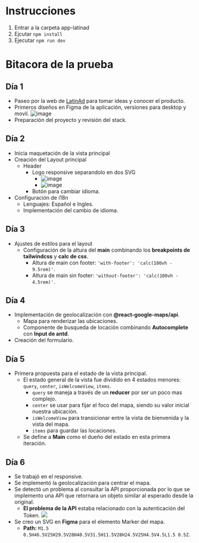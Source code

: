 # Instrucciones
1. Entrar a la carpeta app-latinad
2. Ejcutar `npm install`
3. Ejecutar `npm run dev`

# Bitacora de la prueba

## Día 1
- Paseo por la web de [LatinAd](latinad.com) para tomar ideas y conocer el producto.
- Primeros diseños en Figma de la aplicación, versiones para desktop y movil.
  ![image](https://github.com/user-attachments/assets/8c28ae9f-02fa-46a9-a70a-9995f0f8e0cb)
- Preparación del proyecto y revisión del stack.

## Día 2
- Inicia maquetación de la vista principal
- Creación del Layout principal
  - Header
    - Logo responsive separandolo en dos SVG
      - ![image](https://github.com/user-attachments/assets/1e7fa7c3-4038-41f6-ba70-f1372762662b)
      - ![image](https://github.com/user-attachments/assets/b47fc03f-21c0-4ebc-8416-64a783f8f4ed)
    - Botón para cambiar idioma.
- Configuración de i18n
  - Lenguajes: Español e Ingles.
  - Implementación del cambio de idioma.

## Día 3
- Ajustes de estilos para el layout
  - Configuración de la altura del **main** combinando los **breakpoints de tailwindcss** y **calc de css**.
    - Altura de main con footer: `'with-footer': 'calc(100vh - 9.5rem)'`.
    - Altura de main sin footer: `'without-footer': 'calc(100vh - 4.5rem)'`.

## Día 4
- Implementación de geolocalización con **@react-google-maps/api**.
  - Mapa para renderizar las ubicaciones.
  - Componente de busqueda de locación combinando **Autocomplete** con **Input de antd**.
- Creación del formulario.

## Día 5
- Primera propuesta para el estado de la vista principal.
  - El estado general de la vista fue dividido en 4 estados menores: `query`, `center`, `isWelcomeView`, `items`.
    - `query` se maneja a través de un **reducer** por ser un poco mas complejo.
    - `center` se usar para fijar el foco del mapa, siendo su valor inicial nuestra ubicación.
    - `isWelcomeView` para transicionar entre la vista de bienvenida y la vista del mapa.
    - `items` para guardar las locaciones.
  - Se define a **Main** como el dueño del estado en esta primera iteración.
 
## Día 6
- Se trabajó en el responsive.
- Se implementó la geolocalización para centrar el mapa.
- Se detectó un problema al consultar la API proporcionada por lo que se implemento una API que retornara un objeto similar al esperado desde la original.
  - **El problema de la API** estaba relacionado con la autenticación del Token. <img src="https://img.shields.io/badge/-Error-red?style=plastic"/>
- Se creo un SVG en **Figma** para el elemento Marker del mapa.
  - **Path:** `M1.5 0.5H46.5V25H29.5V28H40.5V31.5H11.5V28H24.5V25H4.5V4.5L1.5 0.5Z`.

